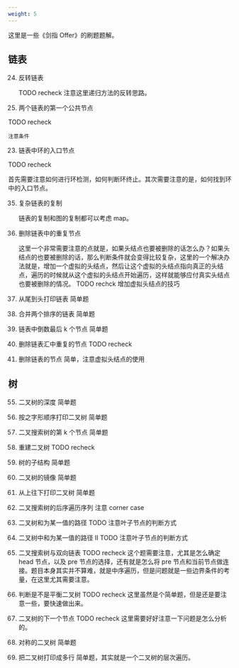 ```yaml
---
weight: 5
---
```


这里是一些《剑指 Offer》的刷题题解。

## 链表

24. 反转链表

	TODO recheck
	注意这里递归方法的反转思路。

52. 两个链表的第一个公共节点
   
   TODO recheck
    
	注意条件

23. 链表中环的入口节点
   
   TODO recheck

   首先需要注意如何进行环检测，如何判断环终止。其次需要注意的是，如何找到环中的入口节点。

35. 复杂链表的复制

	链表的复制和图的复制都可以考虑 map。

1. 删除链表中的重复节点

	这里一个非常需要注意的点就是，如果头结点也要被删除的话怎么办？如果头结点的也要被删除的话，那么判断条件就会变得比较复杂，这里的一个解决办法就是，增加一个虚拟的头结点，然后让这个虚拟的头结点指向真正的头结点，遍历的时候就从这个虚拟的头结点开始遍历，这样就能够应付真实头结点也要被删除的情况。
	TODO rechck 增加虚拟头结点的技巧

1. 从尾到头打印链表
   简单题

1. 合并两个排序的链表
   简单题

22. 链表中倒数最后 k 个节点
	简单题

76. 删除链表汇中重复的节点
	TODO recheck

18. 删除链表的节点
   简单，注意虚拟头结点的使用

## 树
55. 二叉树的深度
    简单题

77. 按之字形顺序打印二叉树
    简单题

54. 二叉搜索树的第 k 个节点
    简单题

7. 重建二叉树
   TODO recheck

26. 树的子结构
    简单题

27. 二叉树的镜像
    简单题

32. 从上往下打印二叉树
    简单题

33. 二叉搜索树的后序遍历序列
    注意 corner case

82. 二叉树和为某一值的路径
	TODO 注意叶子节点的判断方式

34. 二叉树中和为某一值的路径 II
    TODO 注意叶子节点的判断方式

36. 二叉搜索树与双向链表
	TODO recheck
	这个题需要注意，尤其是怎么确定 head 节点，以及 pre 节点的选择，还有就是怎么将 pre 节点和当前节点做连接。题目本身其实并不算难，就是中序遍历，但是问题就是一些边界条件的考量，在这里尤其需要注意。

79. 判断是不是平衡二叉树
    TODO recheck
	这里虽然是个简单题，但是还是要注意一些，要快速做出来。

8. 二叉树的下一个节点
   TODO recheck
    这里需要好好注意一下问题是怎么分析的。

28. 对称的二叉树
    简单题
    
78. 把二叉树打印成多行
    简单题，其实就是一个二叉树的层次遍历。
